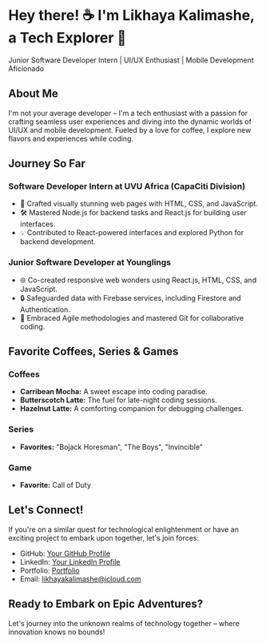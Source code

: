 # Hey there! ☕️ I'm Likhaya Kalimashe, a Tech Explorer 🚀

Junior Software Developer Intern | UI/UX Enthusiast | Mobile Development Aficionado

## About Me

I'm not your average developer – I'm a tech enthusiast with a passion for crafting seamless user experiences and diving into the dynamic worlds of UI/UX and mobile development. Fueled by a love for coffee, I explore new flavors and experiences while coding.

## Journey So Far

### Software Developer Intern at UVU Africa (CapaCiti Division)

- 🎨 Crafted visually stunning web pages with HTML, CSS, and JavaScript.
- 🛠️ Mastered Node.js for backend tasks and React.js for building user interfaces.
- 💡 Contributed to React-powered interfaces and explored Python for backend development.

### Junior Software Developer at Younglings

- 🌐 Co-created responsive web wonders using React.js, HTML, CSS, and JavaScript.
- 🔒 Safeguarded data with Firebase services, including Firestore and Authentication.
- 🔄 Embraced Agile methodologies and mastered Git for collaborative coding.

## Favorite Coffees, Series & Games

### Coffees

- **Carribean Mocha:** A sweet escape into coding paradise.
- **Butterscotch Latte:** The fuel for late-night coding sessions.
- **Hazelnut Latte:** A comforting companion for debugging challenges.

### Series

- **Favorites:** "Bojack Horesman", "The Boys", "Invincible"

### Game

- **Favorite:** Call of Duty

## Let's Connect!

If you're on a similar quest for technological enlightenment or have an exciting project to embark upon together, let's join forces:

- GitHub: [Your GitHub Profile](https://github.com/likeLikhaya?tab=repositories)
- LinkedIn: [Your LinkedIn Profile](https://www.linkedin.com/in/likhaya-kalimashe-b86b69200/)
- Portfolio: [Portfolio](https://likhayakalimashe-portfolio.netlify.app)
- Email: likhayakalimashe@icloud.com

## Ready to Embark on Epic Adventures?

Let's journey into the unknown realms of technology together – where innovation knows no bounds!
